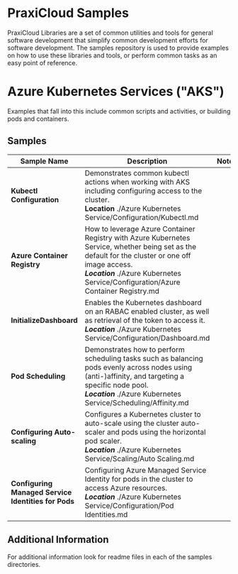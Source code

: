 # PraxiCloud Samples
PraxiCloud Libraries are a set of common utilities and tools for general software development that simplify common development efforts for software development. The samples repository is used to provide examples on how to use these libraries and tools, or perform common tasks as an easy point of reference.



# Azure Kubernetes Services ("AKS")

Examples that fall into this include common scripts and activities, or building pods and containers.

## Samples

|Sample Name| Description | Notes |
| ------------- | ------------- | ------------- |
|**Kubectl Configuration**| Demonstrates common kubectl actions when working with AKS including configuring access to the cluster.<br />**Location** ./Azure Kubernetes Service/Configuration/Kubectl.md |  |
|**Azure Container Registry**| How to leverage Azure Container Registry with Azure Kubernetes Service, whether being set as the default for the cluster or one off image access.<br />***Location*** ./Azure Kubernetes Service/Configuration/Azure Container Registry.md | |
|**InitializeDashboard**|Enables the Kubernetes dashboard on an RABAC enabled cluster, as well as retrieval of the token to access it.<br>***Location*** ./Azure Kubernetes Service/Configuration/Dashboard.md|  |
|**Pod Scheduling**|Demonstrates how to perform scheduling tasks such as balancing pods evenly across nodes using (anti-)affinity, and targeting a specific node pool.<br/>***Location*** ./Azure Kubernetes Service/Scheduling/Affinity.md| |
|**Configuring Auto-scaling**|Configures a Kubernetes cluster to auto-scale using the cluster auto-scaler and pods using the horizontal pod scaler.<br/>***Location*** ./Azure Kubernetes Service/Scaling/Auto Scaling.md| |
|**Configuring Managed Service Identities for Pods**|Configuring Azure Managed Service Identity for pods in the cluster to access Azure resources.<br/>***Location*** ./Azure Kubernetes Service/Configuration/Pod Identities.md| |

## Additional Information

For additional information look for readme files in each of the samples directories.